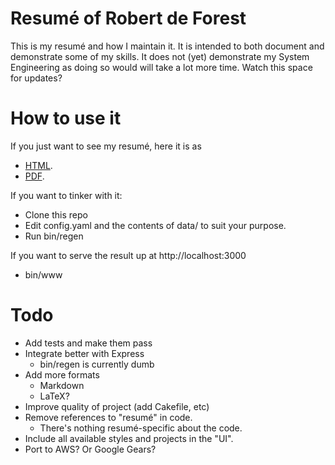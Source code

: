 # Resumé of Robert de Forest

This is my resumé and how I maintain it. It is intended to both document and
demonstrate some of my skills. It does not (yet) demonstrate my System
Engineering as doing so would will take a lot more time. Watch this space for
updates?

# How to use it

If you just want to see my resumé, here it is as
- [HTML](http://htmlpreview.github.io/?https://github.com/rdeforest/resume/blob/master/public/resume.html).
- [PDF](https://github.com/rdeforest/resume/blob/master/public/resume.pdf).

If you want to tinker with it:

- Clone this repo
- Edit config.yaml and the contents of data/ to suit your purpose.
- Run bin/regen

If you want to serve the result up at http://localhost:3000

- bin/www

# Todo

- Add tests and make them pass
- Integrate better with Express
  - bin/regen is currently dumb
- Add more formats
  - Markdown
  - LaTeX?
- Improve quality of project (add Cakefile, etc)
- Remove references to "resumé" in code.
  - There's nothing resumé-specific about the code.
- Include all available styles and projects in the "UI".
- Port to AWS? Or Google Gears?
